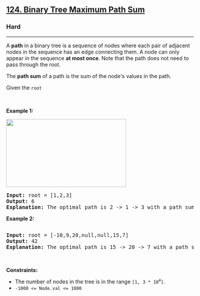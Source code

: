 <h2><a href="https://leetcode.com/problems/binary-tree-maximum-path-sum/">124. Binary Tree Maximum Path Sum</a></h2><h3>Hard</h3><hr><div><p papago-id="13" papago-translate="cached">A <strong papago-id="13-1">path</strong> in a binary tree is a sequence of nodes where each pair of adjacent nodes in the sequence has an edge connecting them. A node can only appear in the sequence <strong papago-id="13-3">at most once</strong>. Note that the path does not need to pass through the root.</p>

<p papago-id="14" papago-translate="cached">The <strong papago-id="14-1">path sum</strong> of a path is the sum of the node's values in the path.</p>

<p><font papago-translate="cached" papago-id="15">Given the </font><code>root</code></p>

<p>&nbsp;</p>
<p><strong papago-id="17" papago-translate="translated">Example 1:</strong></p>
<img alt="" src="https://assets.leetcode.com/uploads/2020/10/13/exx1.jpg" style="width: 322px; height: 182px;">
<pre papago-id="18" papago-translate="cached"><strong papago-id="18-0">Input:</strong> root = [1,2,3]
<strong papago-id="18-2">Output:</strong> 6
<strong papago-id="18-4">Explanation:</strong> The optimal path is 2 -&gt; 1 -&gt; 3 with a path sum of 2 + 1 + 3 = 6.
</pre>

<p><strong papago-id="19" papago-translate="translated">Example 2:</strong></p>
<img alt="" src="https://assets.leetcode.com/uploads/2020/10/13/exx2.jpg">
<pre><strong>Input:</strong> root = [-10,9,20,null,null,15,7]
<strong>Output:</strong> 42
<strong>Explanation:</strong> The optimal path is 15 -&gt; 20 -&gt; 7 with a path sum of 15 + 20 + 7 = 42.
</pre>

<p>&nbsp;</p>
<p><strong>Constraints:</strong></p>

<ul>
	<li><font papago-translate="translated" papago-id="2">The number of nodes in the tree is in the range </font><code>[1, 3 * 10<sup>4</sup>]</code><font papago-translate="translated" papago-id="3">.</font></li>
	<li><code>-1000 &lt;= Node.val &lt;= 1000</code></li>
</ul>
</div>